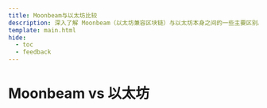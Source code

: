 ```yaml
---
title: Moonbeam与以太坊比较
description: 深入了解 Moonbeam（以太坊兼容区块链）与以太坊本身之间的一些主要区别。
template: main.html
hide:
  - toc
  - feedback
---
```


<h1 class='subsection-title'>Moonbeam vs 以太坊</h1>
<div class='subsection-wrapper'></div>
